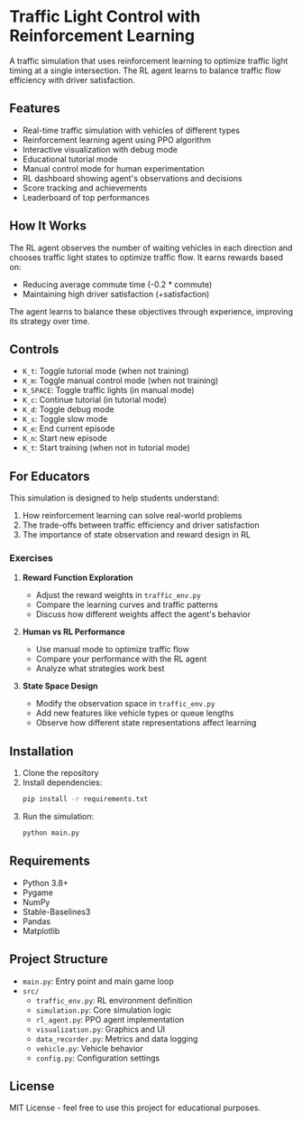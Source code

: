 # Traffic Light Control with Reinforcement Learning

A traffic simulation that uses reinforcement learning to optimize traffic light timing at a single intersection. The RL agent learns to balance traffic flow efficiency with driver satisfaction.

## Features

- Real-time traffic simulation with vehicles of different types
- Reinforcement learning agent using PPO algorithm
- Interactive visualization with debug mode
- Educational tutorial mode
- Manual control mode for human experimentation
- RL dashboard showing agent's observations and decisions
- Score tracking and achievements
- Leaderboard of top performances

## How It Works

The RL agent observes the number of waiting vehicles in each direction and chooses traffic light states to optimize traffic flow. It earns rewards based on:
- Reducing average commute time (-0.2 * commute)
- Maintaining high driver satisfaction (+satisfaction)

The agent learns to balance these objectives through experience, improving its strategy over time.

## Controls

- `K_t`: Toggle tutorial mode (when not training)
- `K_m`: Toggle manual control mode (when not training)
- `K_SPACE`: Toggle traffic lights (in manual mode)
- `K_c`: Continue tutorial (in tutorial mode)
- `K_d`: Toggle debug mode
- `K_s`: Toggle slow mode
- `K_e`: End current episode
- `K_n`: Start new episode
- `K_t`: Start training (when not in tutorial mode)

## For Educators

This simulation is designed to help students understand:
1. How reinforcement learning can solve real-world problems
2. The trade-offs between traffic efficiency and driver satisfaction
3. The importance of state observation and reward design in RL

### Exercises

1. **Reward Function Exploration**
   - Adjust the reward weights in `traffic_env.py`
   - Compare the learning curves and traffic patterns
   - Discuss how different weights affect the agent's behavior

2. **Human vs RL Performance**
   - Use manual mode to optimize traffic flow
   - Compare your performance with the RL agent
   - Analyze what strategies work best

3. **State Space Design**
   - Modify the observation space in `traffic_env.py`
   - Add new features like vehicle types or queue lengths
   - Observe how different state representations affect learning

## Installation

1. Clone the repository
2. Install dependencies:
   ```bash
   pip install -r requirements.txt
   ```
3. Run the simulation:
   ```bash
   python main.py
   ```

## Requirements

- Python 3.8+
- Pygame
- NumPy
- Stable-Baselines3
- Pandas
- Matplotlib

## Project Structure

- `main.py`: Entry point and main game loop
- `src/`
  - `traffic_env.py`: RL environment definition
  - `simulation.py`: Core simulation logic
  - `rl_agent.py`: PPO agent implementation
  - `visualization.py`: Graphics and UI
  - `data_recorder.py`: Metrics and data logging
  - `vehicle.py`: Vehicle behavior
  - `config.py`: Configuration settings

## License

MIT License - feel free to use this project for educational purposes. 